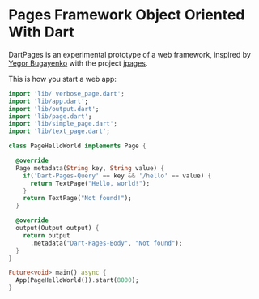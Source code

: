# Pages Framework Object Oriented With Dart

DartPages is an experimental prototype of a web framework, inspired by [Yegor Bugayenko](https://www.yegor256.com/) with the project [jpages](https://github.com/yegor256/jpages).

This is how you start a web app:
```dart
import 'lib/ verbose_page.dart';
import 'lib/app.dart';
import 'lib/output.dart';
import 'lib/page.dart';
import 'lib/simple_page.dart';
import 'lib/text_page.dart';

class PageHelloWorld implements Page {

  @override
  Page metadata(String key, String value) {
    if('Dart-Pages-Query' == key && '/hello' == value) {
      return TextPage("Hello, world!");
    }
    return TextPage("Not found!");
  }

  @override
  output(Output output) {
    return output
      .metadata("Dart-Pages-Body", "Not found");
  }
}

Future<void> main() async {
  App(PageHelloWorld()).start(8000);
}
```